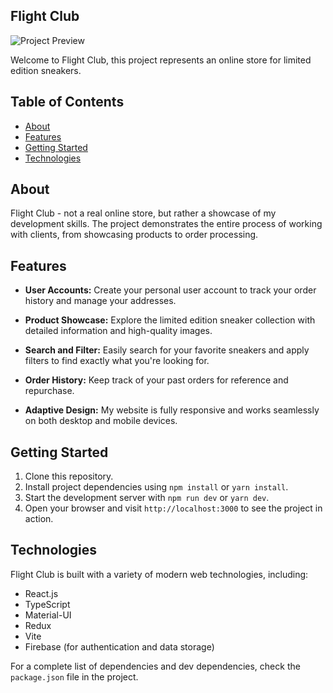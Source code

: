 ## Flight Club

![Project Preview]([https://cms-cdn.flightclub.com/3500/4f8e74f93059-2f4b-ee11-2cd6-018fc651.jpg](https://www.flightclub.com/static/homepage/our_stores.png))

Welcome to Flight Club, this project represents an online store for limited edition sneakers.

## Table of Contents

- [About](#about)
- [Features](#features)
- [Getting Started](#getting-started)
- [Technologies](#technologies)

## About

Flight Club - not a real online store, but rather a showcase of my development skills. The project demonstrates the entire process of working with clients, from showcasing products to order processing.

## Features

- **User Accounts:** Create your personal user account to track your order history and manage your addresses.

- **Product Showcase:** Explore the limited edition sneaker collection with detailed information and high-quality images.

- **Search and Filter:** Easily search for your favorite sneakers and apply filters to find exactly what you're looking for.

- **Order History:** Keep track of your past orders for reference and repurchase.

- **Adaptive Design:** My website is fully responsive and works seamlessly on both desktop and mobile devices.

## Getting Started

1. Clone this repository.
2. Install project dependencies using `npm install` or `yarn install`.
3. Start the development server with `npm run dev` or `yarn dev`.
4. Open your browser and visit `http://localhost:3000` to see the project in action.

## Technologies

Flight Club is built with a variety of modern web technologies, including:

- React.js
- TypeScript
- Material-UI
- Redux
- Vite
- Firebase (for authentication and data storage)

For a complete list of dependencies and dev dependencies, check the `package.json` file in the project.
